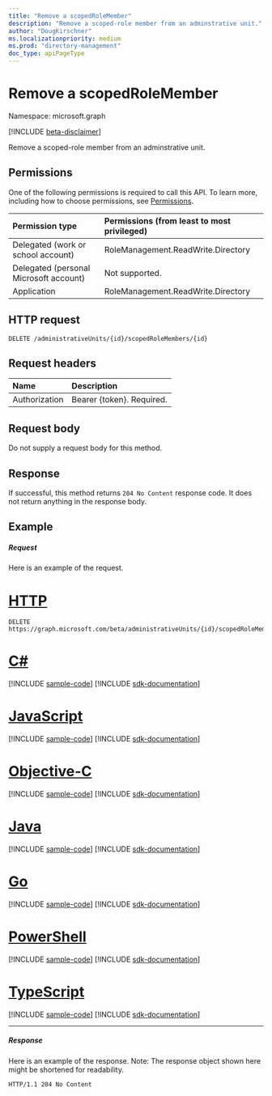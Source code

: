 ```yaml
---
title: "Remove a scopedRoleMember"
description: "Remove a scoped-role member from an adminstrative unit."
author: "DougKirschner"
ms.localizationpriority: medium
ms.prod: "directory-management"
doc_type: apiPageType
---
```


# Remove a scopedRoleMember

Namespace: microsoft.graph

[!INCLUDE [beta-disclaimer](../../includes/beta-disclaimer.md)]

Remove a scoped-role member from an adminstrative unit.

## Permissions
One of the following permissions is required to call this API. To learn more, including how to choose permissions, see [Permissions](/graph/permissions-reference).


|Permission type      | Permissions (from least to most privileged)              |
|:--------------------|:---------------------------------------------------------|
|Delegated (work or school account) | RoleManagement.ReadWrite.Directory    |
|Delegated (personal Microsoft account) | Not supported.    |
|Application | RoleManagement.ReadWrite.Directory |

## HTTP request
<!-- { "blockType": "ignored" } -->
```http
DELETE /administrativeUnits/{id}/scopedRoleMembers/{id}

```
## Request headers
| Name       | Description|
|:---------------|:----------|
| Authorization  | Bearer {token}. Required. |

## Request body
Do not supply a request body for this method.

## Response

If successful, this method returns `204 No Content` response code. It does not return anything in the response body.

## Example
##### Request
Here is an example of the request.

# [HTTP](#tab/http)
<!-- {
  "blockType": "request",
  "name": "delete_scopedrolemember"
}-->
```http
DELETE https://graph.microsoft.com/beta/administrativeUnits/{id}/scopedRoleMembers/{id}
```
# [C#](#tab/csharp)
[!INCLUDE [sample-code](../includes/snippets/csharp/delete-scopedrolemember-csharp-snippets.md)]
[!INCLUDE [sdk-documentation](../includes/snippets/snippets-sdk-documentation-link.md)]

# [JavaScript](#tab/javascript)
[!INCLUDE [sample-code](../includes/snippets/javascript/delete-scopedrolemember-javascript-snippets.md)]
[!INCLUDE [sdk-documentation](../includes/snippets/snippets-sdk-documentation-link.md)]

# [Objective-C](#tab/objc)
[!INCLUDE [sample-code](../includes/snippets/objc/delete-scopedrolemember-objc-snippets.md)]
[!INCLUDE [sdk-documentation](../includes/snippets/snippets-sdk-documentation-link.md)]

# [Java](#tab/java)
[!INCLUDE [sample-code](../includes/snippets/java/delete-scopedrolemember-java-snippets.md)]
[!INCLUDE [sdk-documentation](../includes/snippets/snippets-sdk-documentation-link.md)]

# [Go](#tab/go)
[!INCLUDE [sample-code](../includes/snippets/go/delete-scopedrolemember-go-snippets.md)]
[!INCLUDE [sdk-documentation](../includes/snippets/snippets-sdk-documentation-link.md)]

# [PowerShell](#tab/powershell)
[!INCLUDE [sample-code](../includes/snippets/powershell/delete-scopedrolemember-powershell-snippets.md)]
[!INCLUDE [sdk-documentation](../includes/snippets/snippets-sdk-documentation-link.md)]

# [TypeScript](#tab/typescript)
[!INCLUDE [sample-code](../includes/snippets/typescript/delete-scopedrolemember-typescript-snippets.md)]
[!INCLUDE [sdk-documentation](../includes/snippets/snippets-sdk-documentation-link.md)]

---

##### Response
Here is an example of the response. Note: The response object shown here might be shortened for readability.
<!-- {
  "blockType": "response",
  "truncated": true
} -->
```http
HTTP/1.1 204 No Content
```

<!-- uuid: 8fcb5dbc-d5aa-4681-8e31-b001d5168d79
2015-10-25 14:57:30 UTC -->
<!--
{
  "type": "#page.annotation",
  "description": "Delete administrativeUnit",
  "keywords": "",
  "section": "documentation",
  "tocPath": "",
  "suppressions": [
  ]
}
-->


